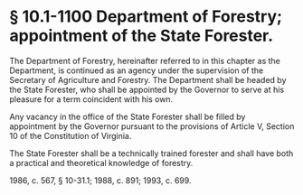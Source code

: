 # § 10.1-1100 Department of Forestry; appointment of the State Forester.

<p>The Department of Forestry, hereinafter referred to in this chapter as the Department, is continued as an agency under the supervision of the Secretary of Agriculture and Forestry. The Department shall be headed by the State Forester, who shall be appointed by the Governor to serve at his pleasure for a term coincident with his own.</p><p>Any vacancy in the office of the State Forester shall be filled by appointment by the Governor pursuant to the provisions of Article V, Section 10 of the Constitution of Virginia.</p><p>The State Forester shall be a technically trained forester and shall have both a practical and theoretical knowledge of forestry.</p><p>1986, c. 567, § 10-31.1; 1988, c. 891; 1993, c. 699.</p>